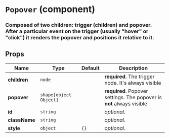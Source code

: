 `Popover` (component)
=====================

### Composed of two children: trigger (children) and popover. After a particular event on the trigger (usually "hover" or "click") it renders the popover and positions it relative to it.

Props
-----

|Name|Type|Default|Description
|----|----|-------|-----------
|**children**|<code>node</code>||**required**. The trigger node. It's always visible
|**popover**|<code>shape[object Object]</code>||**required**. Popover settings. The popover is **not** always visible
|**id**|<code>string</code>||*optional*. 
|**className**|<code>string</code>||*optional*. 
|**style**|<code>object</code>|`{}`|*optional*. 